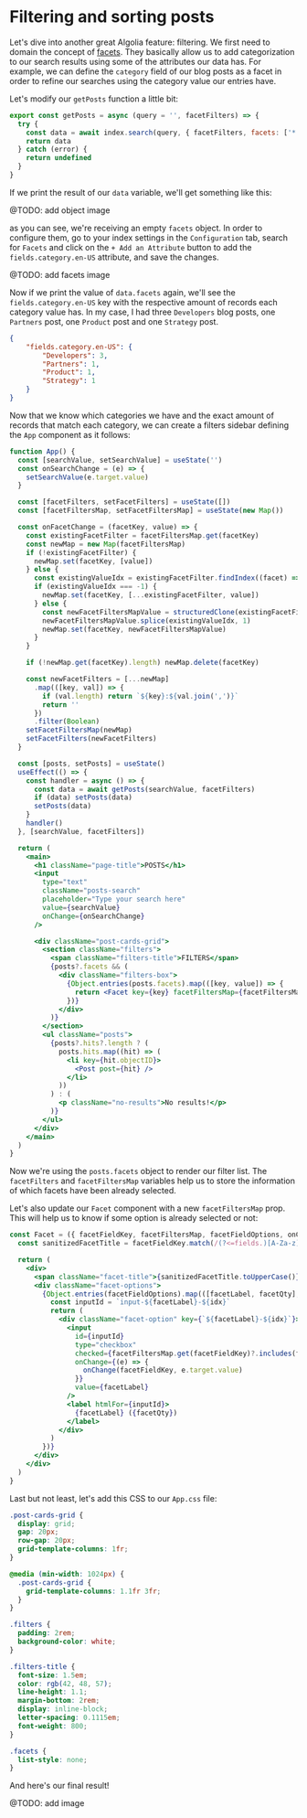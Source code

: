 # Filtering and sorting posts

Let's dive into another great Algolia feature: filtering. We first need to domain the concept of [facets](https://www.algolia.com/doc/guides/managing-results/refine-results/faceting/). They basically allow us to add categorization to our search results using some of the attributes our data has. For example, we can define the `category` field of our blog posts as a facet in order to refine our searches using the category value our entries have.

Let's modify our `getPosts` function a little bit:

```js
export const getPosts = async (query = '', facetFilters) => {
  try {
    const data = await index.search(query, { facetFilters, facets: ['*'] })
    return data
  } catch (error) {
    return undefined
  }
}
```

If we print the result of our `data` variable, we'll get something like this:

@TODO: add object image

as you can see, we're receiving an empty `facets` object. In order to configure them, go to your index settings in the `Configuration` tab, search for `Facets` and click on the `+ Add an Attribute` button to add the `fields.category.en-US` attribute, and save the changes.

@TODO: add facets image

Now if we print the value of `data.facets` again, we'll see the `fields.category.en-US` key with the respective amount of records each category value has. In my case, I had three `Developers` blog posts, one `Partners` post, one `Product` post and one `Strategy` post.

```json
{
    "fields.category.en-US": {
        "Developers": 3,
        "Partners": 1,
        "Product": 1,
        "Strategy": 1
    }
}
```

Now that we know which categories we have and the exact amount of records that match each category, we can create a filters sidebar defining the `App` component as it follows:

```jsx
function App() {
  const [searchValue, setSearchValue] = useState('')
  const onSearchChange = (e) => {
    setSearchValue(e.target.value)
  }

  const [facetFilters, setFacetFilters] = useState([])
  const [facetFiltersMap, setFacetFiltersMap] = useState(new Map())

  const onFacetChange = (facetKey, value) => {
    const existingFacetFilter = facetFiltersMap.get(facetKey)
    const newMap = new Map(facetFiltersMap)
    if (!existingFacetFilter) {
      newMap.set(facetKey, [value])
    } else {
      const existingValueIdx = existingFacetFilter.findIndex((facet) => facet === value)
      if (existingValueIdx === -1) {
        newMap.set(facetKey, [...existingFacetFilter, value])
      } else {
        const newFacetFiltersMapValue = structuredClone(existingFacetFilter)
        newFacetFiltersMapValue.splice(existingValueIdx, 1)
        newMap.set(facetKey, newFacetFiltersMapValue)
      }
    }

    if (!newMap.get(facetKey).length) newMap.delete(facetKey)

    const newFacetFilters = [...newMap]
      .map(([key, val]) => {
        if (val.length) return `${key}:${val.join(',')}`
        return ''
      })
      .filter(Boolean)
    setFacetFiltersMap(newMap)
    setFacetFilters(newFacetFilters)
  }

  const [posts, setPosts] = useState()
  useEffect(() => {
    const handler = async () => {
      const data = await getPosts(searchValue, facetFilters)
      if (data) setPosts(data)
      setPosts(data)
    }
    handler()
  }, [searchValue, facetFilters])

  return (
    <main>
      <h1 className="page-title">POSTS</h1>
      <input
        type="text"
        className="posts-search"
        placeholder="Type your search here"
        value={searchValue}
        onChange={onSearchChange}
      />

      <div className="post-cards-grid">
        <section className="filters">
          <span className="filters-title">FILTERS</span>
          {posts?.facets && (
            <div className="filters-box">
              {Object.entries(posts.facets).map(([key, value]) => {
                return <Facet key={key} facetFiltersMap={facetFiltersMap} facetFieldKey={key} facetFieldOptions={value} onChange={onFacetChange} />
              })}
            </div>
          )}
        </section>
        <ul className="posts">
          {posts?.hits?.length ? (
            posts.hits.map((hit) => (
              <li key={hit.objectID}>
                <Post post={hit} />
              </li>
            ))
          ) : (
            <p className="no-results">No results!</p>
          )}
        </ul>
      </div>
    </main>
  )
}
```

Now we're using the `posts.facets` object to render our filter list. The `facetFilters` and `facetFiltersMap` variables help us to store the information of which facets have been already selected.

Let's also update our `Facet` component with a new `facetFiltersMap` prop. This will help us to know if some option is already selected or not:

```jsx
const Facet = ({ facetFieldKey, facetFiltersMap, facetFieldOptions, onChange }) => {
  const sanitizedFacetTitle = facetFieldKey.match(/(?<=fields.)[A-Za-z]+(?=.en-US)/)[0]

  return (
    <div>
      <span className="facet-title">{sanitizedFacetTitle.toUpperCase()}</span>
      <div className="facet-options">
        {Object.entries(facetFieldOptions).map(([facetLabel, facetQty], idx) => {
          const inputId = `input-${facetLabel}-${idx}`
          return (
            <div className="facet-option" key={`${facetLabel}-${idx}`}>
              <input
                id={inputId}
                type="checkbox"
                checked={facetFiltersMap.get(facetFieldKey)?.includes(facetLabel)}
                onChange={(e) => {
                  onChange(facetFieldKey, e.target.value)
                }}
                value={facetLabel}
              />
              <label htmlFor={inputId}>
                {facetLabel} ({facetQty})
              </label>
            </div>
          )
        })}
      </div>
    </div>
  )
}
```

Last but not least, let's add this CSS to our `App.css` file:

```css
.post-cards-grid {
  display: grid;
  gap: 20px;
  row-gap: 20px;
  grid-template-columns: 1fr;
}

@media (min-width: 1024px) {
  .post-cards-grid {
    grid-template-columns: 1.1fr 3fr;
  }
}

.filters {
  padding: 2rem;
  background-color: white;
}

.filters-title {
  font-size: 1.5em;
  color: rgb(42, 48, 57);
  line-height: 1.1;
  margin-bottom: 2rem;
  display: inline-block;
  letter-spacing: 0.1115em;
  font-weight: 800;
}

.facets {
  list-style: none;
}
```

And here's our final result!

@TODO: add image
